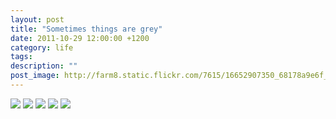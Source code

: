 ```yaml
---
layout: post
title: "Sometimes things are grey"
date: 2011-10-29 12:00:00 +1200
category: life
tags: 
description: ""
post_image: http://farm8.static.flickr.com/7615/16652907350_68178a9e6f_o.jpg
---
```

[![](http://farm3.static.flickr.com/2840/9552023005_48e6549f04_c.jpg)](http://farm3.static.flickr.com/2840/9552023005_354b694d64_o.jpg)
[![](http://farm8.static.flickr.com/7393/9552023655_ee80bbd28a_c.jpg)](http://farm8.static.flickr.com/7393/9552023655_2b29058253_o.jpg)
[![](http://farm3.static.flickr.com/2866/9554815660_557bcf0493_c.jpg)](http://farm3.static.flickr.com/2866/9554815660_ff53df6031_o.jpg)
[![](http://farm3.static.flickr.com/2837/9554816386_b38a5be915_c.jpg)](http://farm3.static.flickr.com/2837/9554816386_730c36a87e_o.jpg)
[![](http://farm4.static.flickr.com/3777/9552025937_be605cdb82_c.jpg)](http://farm4.static.flickr.com/3777/9552025937_0b516ba969_o.jpg)
